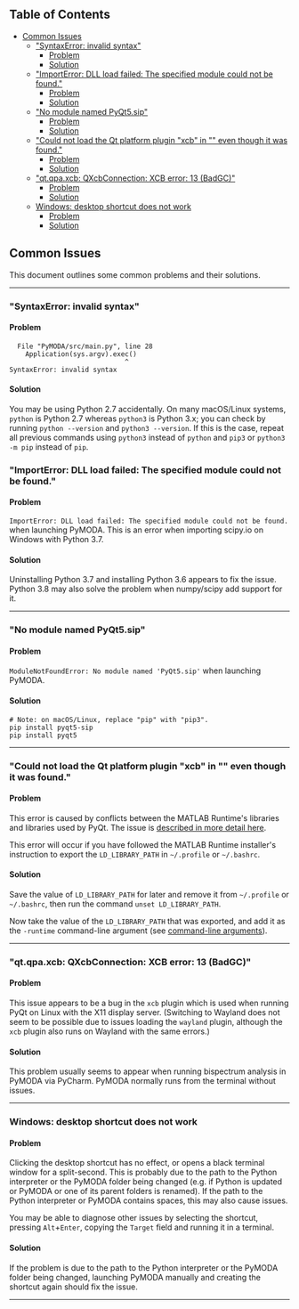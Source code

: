 <!-- START doctoc generated TOC please keep comment here to allow auto update -->
<!-- DON'T EDIT THIS SECTION, INSTEAD RE-RUN doctoc TO UPDATE -->
## Table of Contents

- [Common Issues](#common-issues)
  - ["SyntaxError: invalid syntax"](#syntaxerror-invalid-syntax)
    - [Problem](#problem)
    - [Solution](#solution)
  - ["ImportError: DLL load failed: The specified module could not be found."](#importerror-dll-load-failed-the-specified-module-could-not-be-found)
    - [Problem](#problem-1)
    - [Solution](#solution-1)
  - ["No module named PyQt5.sip"](#no-module-named-pyqt5sip)
    - [Problem](#problem-2)
    - [Solution](#solution-2)
  - ["Could not load the Qt platform plugin "xcb" in "" even though it was found."](#could-not-load-the-qt-platform-plugin-xcb-in--even-though-it-was-found)
    - [Problem](#problem-3)
    - [Solution](#solution-3)
  - ["qt.qpa.xcb: QXcbConnection: XCB error: 13 (BadGC)"](#qtqpaxcb-qxcbconnection-xcb-error-13-badgc)
    - [Problem](#problem-4)
    - [Solution](#solution-4)
  - [Windows: desktop shortcut does not work](#windows-desktop-shortcut-does-not-work)
    - [Problem](#problem-5)
    - [Solution](#solution-5)

<!-- END doctoc generated TOC please keep comment here to allow auto update -->

## Common Issues

This document outlines some common problems and their solutions.

---

### "SyntaxError: invalid syntax"

#### Problem

```
  File "PyMODA/src/main.py", line 28
    Application(sys.argv).exec()
                             ^
SyntaxError: invalid syntax
```

#### Solution

You may be using Python 2.7 accidentally. On many macOS/Linux systems, `python` is Python 2.7 whereas `python3` is Python 3.x; you can check by running `python --version` and `python3 --version`. If this is the case, repeat all previous commands using `python3` instead of `python` and `pip3` or `python3 -m pip` instead of `pip`.

### "ImportError: DLL load failed: The specified module could not be found."

#### Problem

`ImportError: DLL load failed: The specified module could not be found.` when launching PyMODA. This is an error when importing scipy.io on Windows with Python 3.7. 

#### Solution

Uninstalling Python 3.7 and installing Python 3.6 appears to fix the issue. Python 3.8 may also solve the problem when numpy/scipy add support for it.

---

### "No module named PyQt5.sip"

#### Problem

`ModuleNotFoundError: No module named 'PyQt5.sip'` when launching PyMODA. 

#### Solution

```
# Note: on macOS/Linux, replace "pip" with "pip3".
pip install pyqt5-sip
pip install pyqt5
```

---

### "Could not load the Qt platform plugin "xcb" in "" even though it was found."

#### Problem 

This error is caused by conflicts between the MATLAB Runtime's libraries and libraries used by PyQt. The issue is [described in more detail here](https://stackoverflow.com/questions/56758952/matlab-generated-python-packages-conflict-with-pyqt5-on-ubuntu-possible-librar).

This error will occur if you have followed the MATLAB Runtime installer's instruction to export the `LD_LIBRARY_PATH` in `~/.profile` or `~/.bashrc`. 

#### Solution 

Save the value of `LD_LIBRARY_PATH` for later and remove it from `~/.profile` or `~/.bashrc`, then run the command `unset LD_LIBRARY_PATH`. 

Now take the value of the `LD_LIBRARY_PATH` that was exported, and add it as the `-runtime` command-line argument (see [command-line arguments](#command-line-arguments)). 

---

### "qt.qpa.xcb: QXcbConnection: XCB error: 13 (BadGC)"

#### Problem

This issue appears to be a bug in the `xcb` plugin which is used when running PyQt on Linux with the X11 display server. (Switching to Wayland does not seem to be possible due to issues loading the `wayland` plugin, although the `xcb` plugin also runs on Wayland with the same errors.)

#### Solution

This problem usually seems to appear when running bispectrum analysis in PyMODA via PyCharm. PyMODA normally runs from the terminal without issues.

---

### Windows: desktop shortcut does not work

#### Problem

Clicking the desktop shortcut has no effect, or opens a black terminal window for a split-second. This is probably due to the path to the Python interpreter or the PyMODA folder being changed (e.g. if Python is updated or PyMODA or one of its parent folders is renamed). If the path to the Python interpreter or PyMODA contains spaces, this may also cause issues.

You may be able to diagnose other issues by selecting the shortcut, pressing `Alt`+`Enter`, copying the `Target` field and running it in a terminal. 

#### Solution

If the problem is due to the path to the Python interpreter or the PyMODA folder being changed, launching PyMODA manually and creating the shortcut again should fix the issue.

--- 